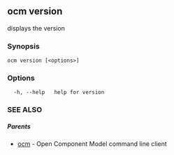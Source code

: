 ## ocm version

displays the version

### Synopsis

```
ocm version [<options>]
```

### Options

```
  -h, --help   help for version
```

### SEE ALSO

##### Parents

* [ocm](ocm.md)	 - Open Component Model command line client

